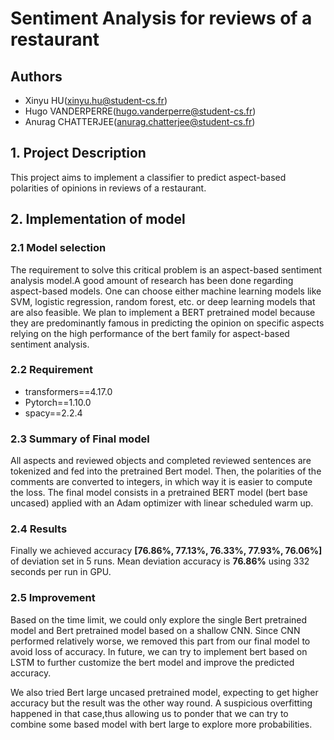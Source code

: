 # Sentiment Analysis for reviews of a restaurant


## Authors
- Xinyu HU(xinyu.hu@student-cs.fr)
- Hugo VANDERPERRE(hugo.vanderperre@student-cs.fr)
- Anurag CHATTERJEE(anurag.chatterjee@student-cs.fr)

## 1. Project Description
This project aims to implement a classifier to predict aspect-based polarities of opinions in reviews of a restaurant.

## 2. Implementation of model

### 2.1 Model selection

The requirement to solve this critical problem is an aspect-based sentiment analysis model.A good amount of research has been done regarding aspect-based models. One can choose either machine learning models  like SVM, logistic regression, random forest, etc.  or deep learning models that are also feasible. We plan to implement a BERT pretrained model because they are predominantly famous in  predicting the opinion on specific aspects relying on the high performance of the bert family for aspect-based sentiment analysis.

### 2.2 Requirement

- transformers==4.17.0
- Pytorch==1.10.0
- spacy==2.2.4

### 2.3 Summary of Final model

All aspects and reviewed objects and completed reviewed sentences are tokenized and fed into the pretrained Bert model. Then, the polarities of the comments are converted to integers, in which way it is easier to compute the loss. The final model consists in a pretrained BERT model (bert base uncased) applied with an Adam optimizer with linear scheduled warm up.

### 2.4 Results

Finally we achieved accuracy **[76.86%, 77.13%, 76.33%,  77.93%,  76.06%]** of deviation set in 5 runs. Mean deviation accuracy is **76.86%** using 332 seconds per run in GPU.

### 2.5 Improvement

Based on the time limit, we could only explore the single Bert pretrained model and Bert pretrained model based on a shallow CNN. Since  CNN performed relatively worse, we removed this part from our final model to avoid loss of accuracy. In future, we can try to implement bert based on LSTM to further customize the bert model and improve the predicted accuracy.

We also tried Bert large uncased pretrained model, expecting to get higher accuracy but the result was the other way round. A suspicious overfitting happened in that case,thus allowing us to ponder that  we can try to combine some based model with bert large to explore more probabilities.
